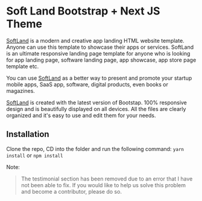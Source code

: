# Soft Land Bootstrap + Next JS Theme

[SoftLand](https://bootstrapmade.com/softland-bootstrap-app-landing-page-template/) is a modern and creative app landing HTML website template. Anyone can use this template to showcase their apps or services. SoftLand is an ultimate responsive landing page template for anyone who is looking for app landing page, software landing page, app showcase, app store page template etc.

You can use [SoftLand](https://bootstrapmade.com/softland-bootstrap-app-landing-page-template/) as a better way to present and promote your startup mobile apps, SaaS app, software, digital products, even books or magazines.

[SoftLand](https://bootstrapmade.com/softland-bootstrap-app-landing-page-template/) is created with the latest version of Bootstap. 100% responsive design and is beautifully displayed on all devices. All the files are clearly organized and it's easy to use and edit them for your needs.

## Installation
Clone the repo, CD into the folder and run the following command:
`yarn install`
or 
`npm install`

Note:
> The testimonial section has been removed due to an error that I have not been able to fix. If you would like to help us solve this problem and become a contributor, please do so. 

